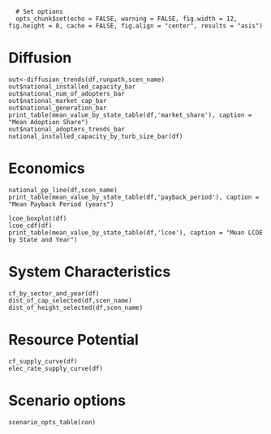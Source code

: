 ```{r options, echo=FALSE}
  # Set options
  opts_chunk$set(echo = FALSE, warning = FALSE, fig.width = 12, fig.height = 8, cache = FALSE, fig.align = "center", results = "asis")
```
# Diffusion
```{r Diffusion}
out<-diffusion_trends(df,runpath,scen_name)
out$national_installed_capacity_bar
out$national_num_of_adopters_bar
out$national_market_cap_bar
out$national_generation_bar
print_table(mean_value_by_state_table(df,'market_share'), caption = "Mean Adoption Share")
out$national_adopters_trends_bar
national_installed_capacity_by_turb_size_bar(df)
```

# Economics
```{r Economics}
national_pp_line(df,scen_name)
print_table(mean_value_by_state_table(df,'payback_period'), caption = "Mean Payback Period (years")

lcoe_boxplot(df)
lcoe_cdf(df)
print_table(mean_value_by_state_table(df,'lcoe'), caption = "Mean LCOE by State and Year")
```
# System Characteristics
```{r System_Characteristics}
cf_by_sector_and_year(df)
dist_of_cap_selected(df,scen_name)
dist_of_height_selected(df,scen_name)

```
# Resource Potential
``` {r Resource_Potential}
cf_supply_curve(df)
elec_rate_supply_curve(df)
```

# Scenario options
```{r Scenario_Options}
scenario_opts_table(con)
```
